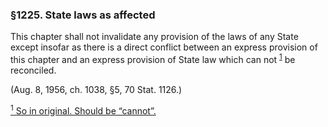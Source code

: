 ### §1225. State laws as affected ###

This chapter shall not invalidate any provision of the laws of any State except insofar as there is a direct conflict between an express provision of this chapter and an express provision of State law which can not <sup><a href="#1225_1_target" name="1225_1">1</a></sup> be reconciled.

(Aug. 8, 1956, ch. 1038, §5, 70 Stat. 1126.)

[<sup>1</sup> So in original. Should be “cannot”.](#1225_1)